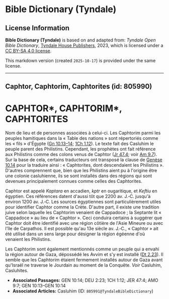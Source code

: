 # Bible Dictionary (Tyndale)

## License Information

**Bible Dictionary (Tyndale)** is based on and adapted from: _Tyndale Open Bible Dictionary_, [Tyndale House Publishers](https://tyndaleopenresources.com/), 2023, which is licensed under a [CC BY-SA 4.0 license](https://creativecommons.org/licenses/by-sa/4.0/legalcode.en).

This markdown version (created `2025-10-17`) is provided under the same license.



--------------------------------

## Caphtor, Caphtorim, Caphtorites (id: 805990)

CAPHTOR\*, CAPHTORIM\*, CAPHTORITES
===================================

Nom de lieu et de personnes associées à celui\-ci. Les Caphtorim parmi les peuples hamitiques dans la « Table des nations » sont répertoriés comme les « fils » d'Égypte ([Gn 10\.13–14](https://ref.ly/Gen10:13-Gen10:14); [1Ch 1\.12](https://ref.ly/1Chr1:12)). Le texte fait des Casluhim le peuple parent des Philistins. Cependant, les prophètes ont fait référence aux Philistins comme des colons venus de Caphtor ([Jr 47\.4](https://ref.ly/Jer47:4); voir [Am 9\.7](https://ref.ly/Amos9:7)). Sur la base de cela, certains traducteurs ont transposé la clause de [Genèse 10\.14](https://ref.ly/Gen10:14) pour la traduire ainsi : « Caphtorites, dont descendaient les Philistins ». D'autres comprennent que, bien que les Philistins aient pu à l'origine être une colonie casluhienne, ils se sont installés dans des régions qui sont devenues principalement connues comme celles des Caphtorites.

Caphtor est appelé *Kaptara* en accadien, *kptr* en ougaritique, et *Keftiu* en égyptien. Ces références datent d'aussi tôt que 2200 av. J.‑C. jusqu'à environ 1200 av. J.‑C. Les sources égyptiennes sont particulièrement utiles pour identifier Caphtor comme la Crète. D'autre part, il existe une tradition juive selon laquelle les Caphtorim venaient de Cappadoce ; la Septante lit « Cappadoce » au lieu de « Caphtor ». Ceci conduira certains à suggérer que Caphtor doit être identifié avec une région côtière de l'Asie Mineure ou avec l'île de Carpathos. Il est possible qu'au 13e siècle av. J.‑C., « Caphtor » ait été utilisé dans un sens large pour désigner la région égéenne d'où venaient les Philistins.

Les Caphtorim sont également mentionnés comme un peuple qui a envahi la région autour de Gaza, dépossédé les Avvim et s'y est installé ([Dt 2\.23](https://ref.ly/Deut2:23)). Il semble que les Caphtorim étaient fermement installés autour de Gaza avant qu'Israël ne traverse le Jourdain au moment de la Conquête. *Voir* Casluhim, Casluhites.

* **Associated Passages:** GEN 10:14; DEU 2:23; 1CH 1:12; JER 47:4; AMO 9:7; GEN 10:13–GEN 10:14
* **Associated Articles:** Casluhim (ID: `805991@TyndaleBibleDictionary`)

